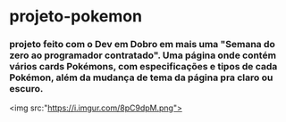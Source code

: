 # projeto-pokemon
### projeto feito com o Dev em Dobro em mais uma "Semana do zero ao programador contratado". Uma página onde contém vários cards Pokémons, com especificações e tipos de cada Pokémon, além da mudança de tema da página pra claro ou escuro.
<img src:"https://i.imgur.com/8pC9dpM.png">
